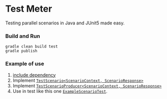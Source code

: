 # Test Meter
Testing parallel scenarios in Java and JUnit5 made easy. 

### Build and Run
```
gradle clean build test
gradle publish
```

### Example of use
1. [include dependency](https://search.maven.org/artifact/one.microproject.testmeter/test-meter) 
2. Implement [``TestScenario<ScenarioContext, ScenarioResponse>``](src/main/java/one/microproject/testmeter/TestScenario.java)
3. Implement [``TestScenarioProducer<ScenarioContext, ScenarioResponse>``](src/main/java/one/microproject/testmeter/TestScenarioProducer.java)
4. Use in test like this one [``ExampleScenarioTest``](src/test/java/one/microproject/testmeter/tests/ExampleScenarioTest.java).
